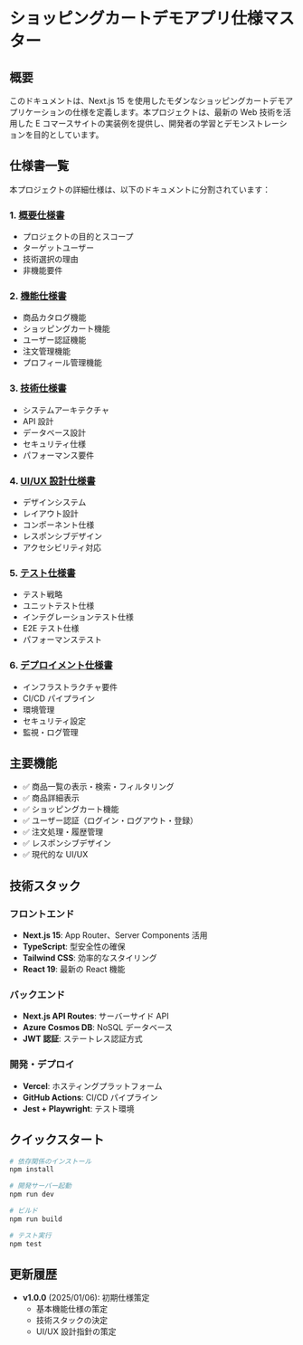 # ショッピングカートデモアプリ仕様マスター

## 概要

このドキュメントは、Next.js 15 を使用したモダンなショッピングカートデモアプリケーションの仕様を定義します。本プロジェクトは、最新の Web 技術を活用した E コマースサイトの実装例を提供し、開発者の学習とデモンストレーションを目的としています。

## 仕様書一覧

本プロジェクトの詳細仕様は、以下のドキュメントに分割されています：

### 1. [概要仕様書](./overview.md)

- プロジェクトの目的とスコープ
- ターゲットユーザー
- 技術選択の理由
- 非機能要件

### 2. [機能仕様書](./functional-requirements.md)

- 商品カタログ機能
- ショッピングカート機能
- ユーザー認証機能
- 注文管理機能
- プロフィール管理機能

### 3. [技術仕様書](./technical-specifications.md)

- システムアーキテクチャ
- API 設計
- データベース設計
- セキュリティ仕様
- パフォーマンス要件

### 4. [UI/UX 設計仕様書](./ui-ux-design.md)

- デザインシステム
- レイアウト設計
- コンポーネント仕様
- レスポンシブデザイン
- アクセシビリティ対応

### 5. [テスト仕様書](./testing-specifications.md)

- テスト戦略
- ユニットテスト仕様
- インテグレーションテスト仕様
- E2E テスト仕様
- パフォーマンステスト

### 6. [デプロイメント仕様書](./deployment-specifications.md)

- インフラストラクチャ要件
- CI/CD パイプライン
- 環境管理
- セキュリティ設定
- 監視・ログ管理

## 主要機能

- ✅ 商品一覧の表示・検索・フィルタリング
- ✅ 商品詳細表示
- ✅ ショッピングカート機能
- ✅ ユーザー認証（ログイン・ログアウト・登録）
- ✅ 注文処理・履歴管理
- ✅ レスポンシブデザイン
- ✅ 現代的な UI/UX

## 技術スタック

### フロントエンド

- **Next.js 15**: App Router、Server Components 活用
- **TypeScript**: 型安全性の確保
- **Tailwind CSS**: 効率的なスタイリング
- **React 19**: 最新の React 機能

### バックエンド

- **Next.js API Routes**: サーバーサイド API
- **Azure Cosmos DB**: NoSQL データベース
- **JWT 認証**: ステートレス認証方式

### 開発・デプロイ

- **Vercel**: ホスティングプラットフォーム
- **GitHub Actions**: CI/CD パイプライン
- **Jest + Playwright**: テスト環境

## クイックスタート

```bash
# 依存関係のインストール
npm install

# 開発サーバー起動
npm run dev

# ビルド
npm run build

# テスト実行
npm test
```

## 更新履歴

- **v1.0.0** (2025/01/06): 初期仕様策定
  - 基本機能仕様の策定
  - 技術スタックの決定
  - UI/UX 設計指針の策定
